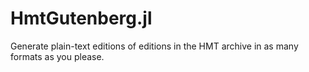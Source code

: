 # HmtGutenberg.jl

Generate plain-text editions of editions in the HMT archive in as many formats as you please.
